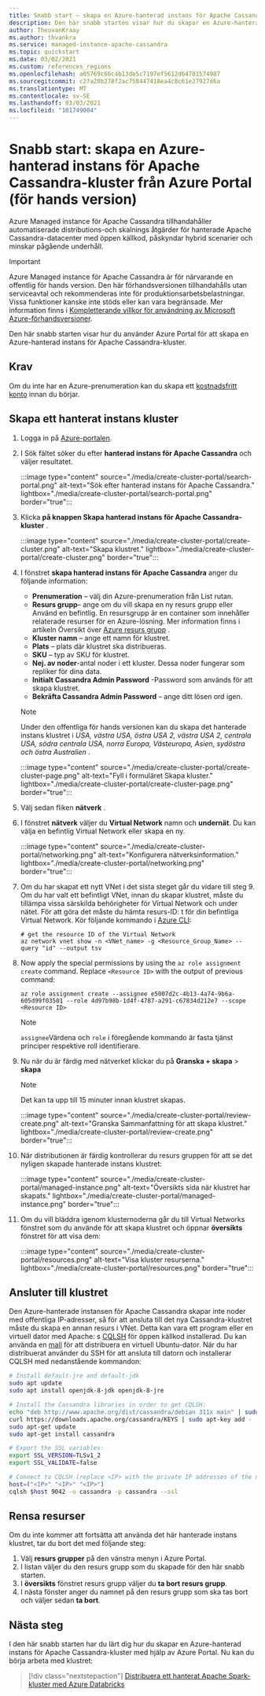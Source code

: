 ```yaml
---
title: Snabb start – skapa en Azure-hanterad instans för Apache Cassandra-kluster från Azure Portal
description: Den här snabb starten visar hur du skapar en Azure-hanterad instans för Apache Cassandra-kluster med hjälp av Azure Portal.
author: TheovanKraay
ms.author: thvankra
ms.service: managed-instance-apache-cassandra
ms.topic: quickstart
ms.date: 03/02/2021
ms.custom: references_regions
ms.openlocfilehash: a05769c66c4b13de5c7197ef5612d64781574987
ms.sourcegitcommit: c27a20b278f2ac758447418ea4c8c61e27927d6a
ms.translationtype: MT
ms.contentlocale: sv-SE
ms.lasthandoff: 03/03/2021
ms.locfileid: "101749004"
---
```

# <a name="quickstart-create-an-azure-managed-instance-for-apache-cassandra-cluster-from-the-azure-portal-preview"></a>Snabb start: skapa en Azure-hanterad instans för Apache Cassandra-kluster från Azure Portal (för hands version)
 
Azure Managed instance för Apache Cassandra tillhandahåller automatiserade distributions-och skalnings åtgärder för hanterade Apache Cassandra-datacenter med öppen källkod, påskyndar hybrid scenarier och minskar pågående underhåll.

> [!IMPORTANT]
> Azure Managed instance för Apache Cassandra är för närvarande en offentlig för hands version.
> Den här förhandsversionen tillhandahålls utan serviceavtal och rekommenderas inte för produktionsarbetsbelastningar. Vissa funktioner kanske inte stöds eller kan vara begränsade.
> Mer information finns i [Kompletterande villkor för användning av Microsoft Azure-förhandsversioner](https://azure.microsoft.com/support/legal/preview-supplemental-terms/).

Den här snabb starten visar hur du använder Azure Portal för att skapa en Azure-hanterad instans för Apache Cassandra-kluster.

## <a name="prerequisites"></a>Krav

Om du inte har en Azure-prenumeration kan du skapa ett [kostnadsfritt konto](https://azure.microsoft.com/free/?WT.mc_id=A261C142F) innan du börjar.

## <a name="create-a-managed-instance-cluster"></a><a id="create-account"></a>Skapa ett hanterat instans kluster

1. Logga in på [Azure-portalen](https://portal.azure.com/).

1. I Sök fältet söker du efter **hanterad instans för Apache Cassandra** och väljer resultatet.

   :::image type="content" source="./media/create-cluster-portal/search-portal.png" alt-text="Sök efter hanterad instans för Apache Cassandra." lightbox="./media/create-cluster-portal/search-portal.png" border="true":::

1. Klicka **på knappen Skapa hanterad instans för Apache Cassandra-kluster** .

   :::image type="content" source="./media/create-cluster-portal/create-cluster.png" alt-text="Skapa klustret." lightbox="./media/create-cluster-portal/create-cluster.png" border="true":::

1. I fönstret **skapa hanterad instans för Apache Cassandra** anger du följande information:

   * **Prenumeration** – välj din Azure-prenumeration från List rutan.
   * **Resurs grupp**– ange om du vill skapa en ny resurs grupp eller Använd en befintlig. En resursgrupp är en container som innehåller relaterade resurser för en Azure-lösning. Mer information finns i artikeln Översikt över [Azure resurs grupp](../azure-resource-manager/management/overview.md) .
   * **Kluster namn** – ange ett namn för klustret.
   * **Plats** – plats där klustret ska distribueras.
   * **SKU** – typ av SKU för klustret.
   * **Nej. av noder**-antal noder i ett kluster. Dessa noder fungerar som repliker för dina data.
   * **Initialt Cassandra Admin Password** -Password som används för att skapa klustret.
   * **Bekräfta Cassandra Admin Password** – ange ditt lösen ord igen.

    > [!NOTE]
    > Under den offentliga för hands versionen kan du skapa det hanterade instans klustret i *USA, västra USA, östra USA 2, västra USA 2, centrala USA, södra centrala USA, norra Europa, Västeuropa, Asien, sydöstra och östra Australien* .

   :::image type="content" source="./media/create-cluster-portal/create-cluster-page.png" alt-text="Fyll i formuläret Skapa kluster." lightbox="./media/create-cluster-portal/create-cluster-page.png" border="true":::

1. Välj sedan fliken **nätverk** .

1. I fönstret **nätverk** väljer du **Virtual Network** namn och **undernät**. Du kan välja en befintlig Virtual Network eller skapa en ny.

   :::image type="content" source="./media/create-cluster-portal/networking.png" alt-text="Konfigurera nätverksinformation." lightbox="./media/create-cluster-portal/networking.png" border="true":::

1. Om du har skapat ett nytt VNet i det sista steget går du vidare till steg 9. Om du har valt ett befintligt VNet, innan du skapar klustret, måste du tillämpa vissa särskilda behörigheter för Virtual Network och under nätet. För att göra det måste du hämta resurs-ID: t för din befintliga Virtual Network. Kör följande kommando i [Azure CLI](https://docs.microsoft.com/cli/azure/get-started-with-azure-cli):

   ```azurecli-interactive
   # get the resource ID of the Virtual Network
   az network vnet show -n <VNet_name> -g <Resource_Group_Name> --query "id" --output tsv

1. Now apply the special permissions by using the `az role assignment create` command. Replace `<Resource ID>` with the output of previous command:

   ```azurecli-interactive
   az role assignment create --assignee e5007d2c-4b13-4a74-9b6a-605d99f03501 --role 4d97b98b-1d4f-4787-a291-c67834d212e7 --scope <Resource ID>
   ```

   > [!NOTE]
   > `assignee`Värdena och `role` i föregående kommando är fasta tjänst principer respektive roll identifierare.

1. Nu när du är färdig med nätverket klickar du på **Granska + skapa**  >  **skapa**

    > [!NOTE]
    > Det kan ta upp till 15 minuter innan klustret skapas.

   :::image type="content" source="./media/create-cluster-portal/review-create.png" alt-text="Granska Sammanfattning för att skapa klustret." lightbox="./media/create-cluster-portal/review-create.png" border="true":::


1. När distributionen är färdig kontrollerar du resurs gruppen för att se det nyligen skapade hanterade instans klustret:

   :::image type="content" source="./media/create-cluster-portal/managed-instance.png" alt-text="Översikts sida när klustret har skapats." lightbox="./media/create-cluster-portal/managed-instance.png" border="true":::

1. Om du vill bläddra igenom klusternoderna går du till Virtual Networks fönstret som du använde för att skapa klustret och öppnar **översikts** fönstret för att visa dem:

   :::image type="content" source="./media/create-cluster-portal/resources.png" alt-text="Visa kluster resurserna." lightbox="./media/create-cluster-portal/resources.png" border="true":::



## <a name="connecting-to-your-cluster"></a>Ansluter till klustret

Den Azure-hanterade instansen för Apache Cassandra skapar inte noder med offentliga IP-adresser, så för att ansluta till det nya Cassandra-klustret måste du skapa en annan resurs i VNet. Detta kan vara ett program eller en virtuell dator med Apache: s [CQLSH](https://cassandra.apache.org/doc/latest/tools/cqlsh.html) för öppen källkod installerad. Du kan använda en [mall](https://azure.microsoft.com/resources/templates/101-vm-simple-linux/) för att distribuera en virtuell Ubuntu-dator. När du har distribuerat använder du SSH för att ansluta till datorn och installerar CQLSH med nedanstående kommandon:

```bash
# Install default-jre and default-jdk
sudo apt update
sudo apt install openjdk-8-jdk openjdk-8-jre

# Install the Cassandra libraries in order to get CQLSH:
echo "deb http://www.apache.org/dist/cassandra/debian 311x main" | sudo tee -a /etc/apt/sources.list.d/cassandra.sources.list
curl https://downloads.apache.org/cassandra/KEYS | sudo apt-key add -
sudo apt-get update
sudo apt-get install cassandra

# Export the SSL variables:
export SSL_VERSION=TLSv1_2
export SSL_VALIDATE=false

# Connect to CQLSH (replace <IP> with the private IP addresses of the nodes in your Datacenter):
host=("<IP>" "<IP>" "<IP>")
cqlsh $host 9042 -u cassandra -p cassandra --ssl
```

## <a name="clean-up-resources"></a>Rensa resurser

Om du inte kommer att fortsätta att använda det här hanterade instans klustret, tar du bort det med följande steg:

1. Välj **resurs grupper** på den vänstra menyn i Azure Portal.
1. I listan väljer du den resurs grupp som du skapade för den här snabb starten.
1. I **översikts** fönstret resurs grupp väljer du **ta bort resurs grupp**.
1. I nästa fönster anger du namnet på den resurs grupp som ska tas bort och väljer sedan **ta bort**.

## <a name="next-steps"></a>Nästa steg

I den här snabb starten har du lärt dig hur du skapar en Azure-hanterad instans för Apache Cassandra-kluster med hjälp av Azure Portal. Nu kan du börja arbeta med klustret:

> [!div class="nextstepaction"]
> [Distribuera ett hanterat Apache Spark-kluster med Azure Databricks](deploy-cluster-databricks.md)
